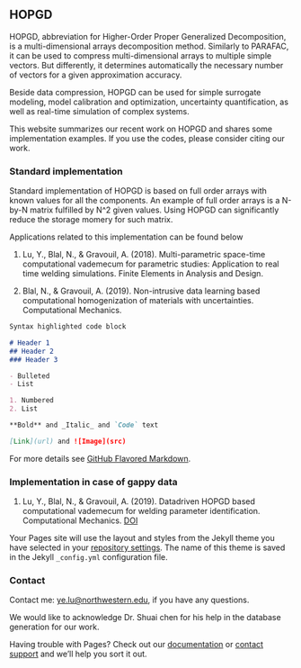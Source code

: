 ## HOPGD

HOPGD, abbreviation for Higher-Order Proper Generalized Decomposition, is a multi-dimensional arrays decomposition method. Similarly to PARAFAC, it can be used to compress multi-dimensional arrays to multiple simple vectors. But differently, it determines automatically the necessary number of vectors for a given approximation accuracy. 

Beside data compression, HOPGD can be used for simple surrogate modeling,  model calibration and optimization, uncertainty quantification, as well as real-time simulation of complex systems.

This website summarizes our recent work on HOPGD and shares some implementation examples. If you use the codes, please consider citing our work.

### Standard implementation

Standard implementation of HOPGD is based on full order arrays with known values for all the components. An example of full order arrays is a N-by-N matrix fulfilled by N^2 given values. Using HOPGD can significantly reduce the storage momery for such matrix.  

Applications related to this implementation can be found below

1. Lu, Y., Blal, N., & Gravouil, A. (2018). Multi-parametric space-time computational vademecum for parametric studies: Application to real time welding simulations. Finite Elements in Analysis and Design.

2. Blal, N., & Gravouil, A. (2019). Non-intrusive data learning based computational homogenization of materials with uncertainties. Computational Mechanics.


```markdown
Syntax highlighted code block

# Header 1
## Header 2
### Header 3

- Bulleted
- List

1. Numbered
2. List

**Bold** and _Italic_ and `Code` text

[Link](url) and ![Image](src)
```

For more details see [GitHub Flavored Markdown](https://guides.github.com/features/mastering-markdown/).

### Implementation in case of gappy data



1. Lu, Y., Blal, N., & Gravouil, A. (2019). Datadriven HOPGD based computational vademecum for welding parameter identification. Computational Mechanics. [DOI](10.1007/s00466-018-1656-8)

Your Pages site will use the layout and styles from the Jekyll theme you have selected in your [repository settings](https://github.com/yelu-git/hopgd/settings). The name of this theme is saved in the Jekyll `_config.yml` configuration file.

### Contact

Contact me: ye.lu@northwestern.edu, if you have any questions.

We would like to acknowledge Dr. Shuai chen for his help in the database generation for our work.

Having trouble with Pages? Check out our [documentation](https://help.github.com/categories/github-pages-basics/) or [contact support](https://github.com/contact) and we’ll help you sort it out.

